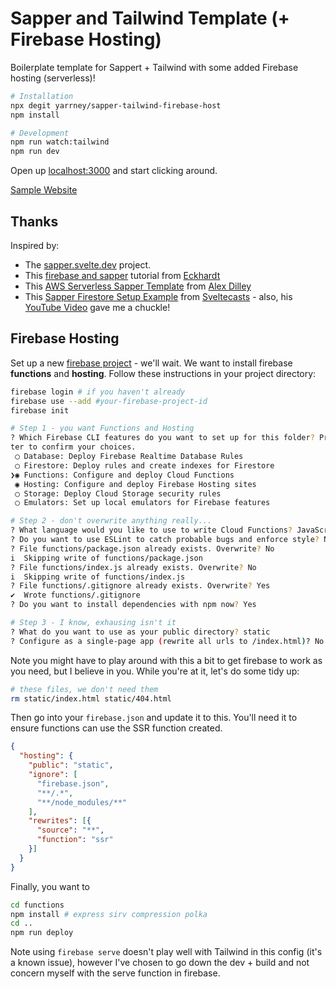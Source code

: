 # Sapper and Tailwind Template (+ Firebase Hosting)

Boilerplate template for Sappert + Tailwind with some added Firebase hosting (serverless)!

```bash
# Installation
npx degit yarrney/sapper-tailwind-firebase-host 
npm install

# Development
npm run watch:tailwind
npm run dev
```

Open up [localhost:3000](http://localhost:3000) and start clicking around.

[Sample Website](https://sapper-tailwind-firebase.firebaseapp.com)

## Thanks

Inspired by:
*  The [sapper.svelte.dev](https://sapper.svelte.dev) project.
*  This [firebase and sapper](https://dev.to/eckhardtd/how-to-host-a-sapper-js-ssr-app-on-firebase-hmb) tutorial from [Eckhardt](https://github.com/Eckhardt-D)
*  This [AWS Serverless Sapper Template](https://github.com/alexdilley/sapper-serverless-template) from [Alex Dilley](https://github.com/alexdilley)
*  This [Sapper Firestore Setup Example](https://github.com/sveltecasts/009-sapper-firestore) from [Sveltecasts](https://github.com/sveltecasts) - also, his [YouTube Video](https://www.youtube.com/watch?v=8Wpab4VjgQQ) gave me a chuckle! 

## Firebase Hosting

Set up a new [firebase project](https://firebase.google.com/) - we'll wait. We want to install firebase **functions** and **hosting**. Follow these instructions in your project directory:
```bash
firebase login # if you haven't already
firebase use --add #your-firebase-project-id
firebase init

# Step 1 - you want Functions and Hosting
? Which Firebase CLI features do you want to set up for this folder? Press Space to select features, then En
ter to confirm your choices. 
 ◯ Database: Deploy Firebase Realtime Database Rules
 ◯ Firestore: Deploy rules and create indexes for Firestore
❯◉ Functions: Configure and deploy Cloud Functions
 ◉ Hosting: Configure and deploy Firebase Hosting sites
 ◯ Storage: Deploy Cloud Storage security rules
 ◯ Emulators: Set up local emulators for Firebase features

# Step 2 - don't overwrite anything really... 
? What language would you like to use to write Cloud Functions? JavaScript
? Do you want to use ESLint to catch probable bugs and enforce style? No
? File functions/package.json already exists. Overwrite? No
i  Skipping write of functions/package.json
? File functions/index.js already exists. Overwrite? No
i  Skipping write of functions/index.js
? File functions/.gitignore already exists. Overwrite? Yes
✔  Wrote functions/.gitignore
? Do you want to install dependencies with npm now? Yes

# Step 3 - I know, exhausing isn't it
? What do you want to use as your public directory? static
? Configure as a single-page app (rewrite all urls to /index.html)? No

```

Note you might have to play around with this a bit to get firebase to work as you need, but I believe in you. While you're at it, let's do some tidy up:
````bash
# these files, we don't need them
rm static/index.html static/404.html
````

Then go into your `firebase.json` and update it to this. You'll need it to ensure functions can use the SSR function created. 
```json
{
  "hosting": {
    "public": "static",
    "ignore": [
      "firebase.json",
      "**/.*",
      "**/node_modules/**"
    ],
    "rewrites": [{
      "source": "**",
      "function": "ssr"
    }]
  }
}
```

Finally, you want to 
```bash
cd functions
npm install # express sirv compression polka
cd ..
npm run deploy
````

Note using `firebase serve` doesn't play well with Tailwind in this config (it's a known issue), however I've chosen to go down the dev + build and not concern myself with the serve function in firebase. 
